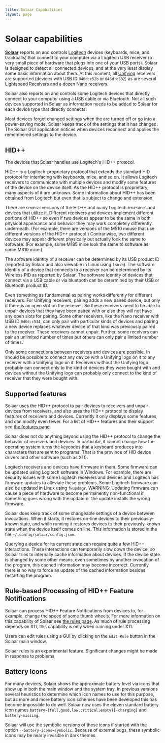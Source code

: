 ```yaml
---
title: Solaar Capabilities
layout: page
---
```


# Solaar capabilities

[**Solaar**][solaar] reports on and controls [Logitech][logitech] devices
(keyboards, mice, and trackballs) that connect to your computer via a
Logitech USB receiver (a very small piece of hardware that plugs into one of
your USB ports).
Solaar is designed to detect all connected devices,
and at the very least display some basic information about them.
At this moment, all [Unifying][unifying] receivers are supported (devices
with USB ID `046d:c52b` or `046d:c532`) as are several Lightspeed Receivers
and a dozen Nano receivers.

Solaar also reports on and controls some Logitech devices that directly connect
to your computer using a USB cable or via Bluetooth.
Not all such devices supported in Solaar as information needs to be added to Solaar
for each device type that directly connects.

Most devices forget changed settings when the are turned off
or go into a power-saving mode.
Solaar keeps track of the settings that it has changed.
The Solaar GUI application notices when devices reconnect and
applies the remembered settings to the device.

## HID++

The devices that Solaar handles use Logitech's HID++ protocol.

HID++ is a Logitech-proprietary protocol that extends the standard HID
protocol for interfacing with keyboards, mice, and so on. It allows
Logitech receivers to communicate with multiple devices and modify some
features of the device on the device itself. As the HID++ protocol is
proprietary, many aspects of it are unknown. Some information about HID++
has been obtained from Logitech but even that is subject to change and
extension.

There are several versions of the HID++ and many Logitech
receivers and devices that utilize it. Different receivers and devices
implement different portions of HID++ so even if two devices appear to be
the same in both physical appearance and behavior they may work
completely differently underneath. (For example, there are versions of the
M510 mouse that use different versions of the HID++ protocol.)
Contrariwise, two different devices may appear different physically but
actually look the same to software. (For example, some M185 mice look the
same to software as some M310 mice.)

The software identity of a receiver can be determined by its USB product ID
(reported by Solaar and also viewable in Linux using `lsusb`). The software
identity of a device that connects to a receiver can be determined by
its Wireless PID as reported by Solaar.  The software identity of devices that
connect via a USB cable or via bluetooth can be determined by their USB or
Bluetooth product ID.

Even something as fundamental as pairing works differently for different
receivers. For Unifying receivers, pairing adds a new paired device, but
only if there is an open slot on the receiver. So these receivers need to
be able to unpair devices that they have been paired with or else they will
not have any open slots for pairing. Some other receivers, like the
Nano receiver with USB ID `046d:c534`, can only pair with particular kinds of
devices and pairing a new device replaces whatever device of that kind was
previously paired to the receiver. These receivers cannot unpair. Further,
some receivers can pair an unlimited number of times but others can only
pair a limited number of times.

Only some connections between receivers and devices are possible. In should
be possible to connect any device with a Unifying logo on it to any receiver
with a Unifying logo on it. Receivers without the Unifying logo probably
can connect only to the kind of devices they were bought with and devices
without the Unifying logo can probably only connect to the kind of receiver
that they were bought with.

## Supported features

Solaar uses the HID++ protocol to pair devices to receivers and unpair
devices from receivers, and also uses the HID++ protocol to display
features of receivers and devices. Currently it only displays some
features, and can modify even fewer. For a list of HID++ features
and their support see [the features page](features).

Solaar does not do anything beyond using the HID++ protocol to change the
behavior of receivers and devices. In particular, it cannot change how
the operating system turns the keycodes that a keyboard produces into
characters that are sent to programs. That is the province of HID device
drivers and other software (such as X11).

Logitech receivers and devices have firmware in them. Some firmware
can be updated using Logitech software in Windows. For example, there are
security issues with some Logitech receivers and devices and Logitech has
firmware updates to alleviate these problems. Some Logitech firmware can
also be updated in Linux using `fwupdmgr`.
WARNING: Updating firmware can cause a piece of hardware to become
permanently non-functional if something goes wrong with the update or the
update installs the wrong firmware.

Solaar does keep track of some changeable settings of a device between
invocations. When it starts, it restores on-line devices to their
previously-known state, and while running it restores devices to
their previously-known state when the device itself comes on line.
This information is stored in the file `~/.config/solaar/config.json`.

Querying a device for its current state can require quite a few HID++
interactions. These interactions can temporarily slow down the device, so
Solaar tries to internally cache information about devices. If the device
state is changed by some other means, even sometimes by another invocation
of the program, this cached information may become incorrect. Currently there is
no way to force an update of the cached information besides restarting the
program.


## Rule-based Processing of HID++ Feature Notifications

Solaar can process HID++ Feature Notifications from devices to, for example,
change the speed of some thumb wheels.  For more information on this capability of Solaar see
[the rules page](https://pwr-solaar.github.io/Solaar/rules).  As much of rule processing
depends on X11, this capability is only when running under X11.

Users can edit rules using a GUI by clicking on the `Edit Rule` button in the Solaar main window.

Solaar rules is an experimental feature.  Significant changes might be made in response to problems.


## Battery Icons

For many devices, Solaar shows the approximate battery level via icons that
show up in both the main window and the system tray. In previous versions
several heuristics to determine which icon names to use for this purpose,
but as more and more battery icon schemes have been developed this has
become impossible to do well. Solaar now uses the eleven standard
battery icon names `battery-{full,good,low,critical,empty}[-charging]` and
`battery-missing`.

Solaar will use the symbolic versions of these icons if started with the
option `--battery-icons=symbolic`. Because of external bugs,
these symbolic icons may be nearly invisible in dark themes.

[solaar]: https://github.com/pwr-Solaar/Solaar
[logitech]: https://www.logitech.com
[unifying]: https://en.wikipedia.org/wiki/Logitech_Unifying_receiver
